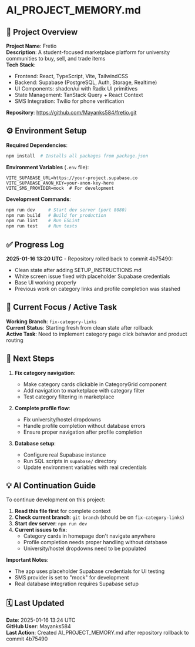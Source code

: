 # AI_PROJECT_MEMORY.md

## 🧩 Project Overview
**Project Name**: Fretio  
**Description**: A student-focused marketplace platform for university communities to buy, sell, and trade items  
**Tech Stack**: 
- Frontend: React, TypeScript, Vite, TailwindCSS
- Backend: Supabase (PostgreSQL, Auth, Storage, Realtime)
- UI Components: shadcn/ui with Radix UI primitives
- State Management: TanStack Query + React Context
- SMS Integration: Twilio for phone verification

**Repository**: https://github.com/Mayanks584/fretio.git

## ⚙️ Environment Setup
**Required Dependencies**:
```bash
npm install  # Installs all packages from package.json
```

**Environment Variables** (`.env` file):
```
VITE_SUPABASE_URL=https://your-project.supabase.co
VITE_SUPABASE_ANON_KEY=your-anon-key-here
VITE_SMS_PROVIDER=mock  # For development
```

**Development Commands**:
```bash
npm run dev     # Start dev server (port 8080)
npm run build   # Build for production
npm run lint    # Run ESLint
npm run test    # Run tests
```

## ✅ Progress Log
**2025-01-16 13:20 UTC** - Repository rolled back to commit 4b75490:
- Clean state after adding SETUP_INSTRUCTIONS.md
- White screen issue fixed with placeholder Supabase credentials
- Base UI working properly
- Previous work on category links and profile completion was stashed

## 🔧 Current Focus / Active Task
**Working Branch**: `fix-category-links`  
**Current Status**: Starting fresh from clean state after rollback  
**Active Task**: Need to implement category page click behavior and product routing

## 🚀 Next Steps
1. **Fix category navigation**:
   - Make category cards clickable in CategoryGrid component
   - Add navigation to marketplace with category filter
   - Test category filtering in marketplace

2. **Complete profile flow**:
   - Fix university/hostel dropdowns
   - Handle profile completion without database errors
   - Ensure proper navigation after profile completion

3. **Database setup**:
   - Configure real Supabase instance
   - Run SQL scripts in `supabase/` directory
   - Update environment variables with real credentials

## 💡 AI Continuation Guide
To continue development on this project:

1. **Read this file first** for complete context
2. **Check current branch**: `git branch` (should be on `fix-category-links`)
3. **Start dev server**: `npm run dev`
4. **Current issues to fix**:
   - Category cards in homepage don't navigate anywhere
   - Profile completion needs proper handling without database
   - University/hostel dropdowns need to be populated

**Important Notes**:
- The app uses placeholder Supabase credentials for UI testing
- SMS provider is set to "mock" for development
- Real database integration requires Supabase setup

## 🗓️ Last Updated
**Date**: 2025-01-16 13:24 UTC  
**GitHub User**: Mayanks584  
**Last Action**: Created AI_PROJECT_MEMORY.md after repository rollback to commit 4b75490
